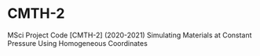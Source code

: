 # CMTH-2
MSci Project Code [CMTH-2] (2020-2021) 
Simulating Materials at Constant Pressure Using Homogeneous Coordinates
